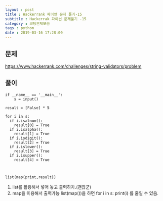 ```yaml
---
layout : post
title : Hackerrank 파이썬 문제 풀기-15
subtitle : Hackerrak 파이썬 문제풀기 -15
category : 코딩문제모음
tags : python
date : 2019-03-16 17:28:00
---
```


## 문제

https://www.hackerrank.com/challenges/string-validators/problem

## 풀이

~~~
if __name__ == '__main__':
    s = input()

result = [False] * 5

for i in s:
  if i.isalnum():
    result[0] = True
  if i.isalpha():
    result[1] = True
  if i.isdigit():
    result[2] = True
  if i.islower():
    result[3] = True
  if i.isupper():
    result[4] = True



list(map(print,result))
~~~

1. list를 활용해서 넣어 놓고 출력하자.(괜찮군)
2. map을 이용해서 출력가능 list(map())을 하면 for i in s:
                                              print(i)
   를 줄일 수 있음.
